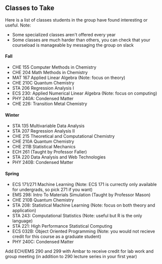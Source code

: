 ## Classes to Take

Here is a list of classes students in the group have found interesting or useful. 
Note: 
- Some specialized classes aren't offered every year
- Some classes are much harder than others, you can check 
that your courseload is manageable by messaging the group on slack


#### Fall
-	CHE 155 Computer Methods in Chemistry
-	CHE 204 Math Methods in Chemistry
-	MAT 167 Applied Linear Algebra (Note: focus on theory)
-	CHE 210C Quantum Chemistry
- STA 206 Regression Analysis I
- ECS 230: Applied Numerical Linear Algebra (Note: focus on computing)
- PHY 240A: Condensed Matter
- CHE 226: Transition Metal Chemistry

#### Winter
- STA 135 Multivariable Data Analysis
- STA 207 Regression Analysis II
- CHE 215 Theoretical and Computational Chemistry
- CHE 210A Quantum Chemistry
- CHE 211B Statistical Mechanics
- ECH 261 (Taught by Professor Faller)
- STA 220 Data Analysis and Web Technologies
- PHY 240B: Condensed Matter

#### Spring
- ECS 171/271 Machine Learning (Note: ECS 171 is currectly only available for undergrads, so pick 271 if you want)
- EMS 298: Intro To Materials Simulation (Taught by Professor Mason)
- CHE 210B Quantum Chemistry
- STA 208: Statistical Machine Learning (Note: focus on both theory and application)
- STA 243: Computational Statistics (Note: useful but R is the only language)
- STA 221: High Performance Statistical Computing
- ECS 032B: Object Oriented Programming (Note: you would not recieve credit for this course as a graduate student)
- PHY 240C: Condensed Matter

Add ECH/EMS 290 and 299 with Ambar to receive credit for lab work and group meeting (in addition to 290 lecture series in your first year)
